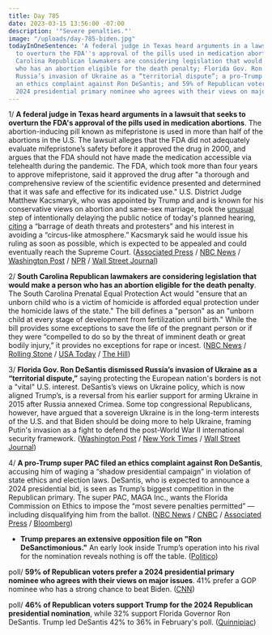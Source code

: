 ```yaml
---
title: Day 785
date: 2023-03-15 13:56:00 -07:00
description: '"Severe penalties."'
image: "/uploads/day-785-biden.jpg"
todayInOneSentence: 'A federal judge in Texas heard arguments in a lawsuit that seeks
  to overturn the FDA''s approval of the pills used in medication abortions; South
  Carolina Republican lawmakers are considering legislation that would make a person
  who has an abortion eligible for the death penalty; Florida Gov. Ron DeSantis dismissed
  Russia’s invasion of Ukraine as a “territorial dispute”; a pro-Trump super PAC filed
  an ethics complaint against Ron DeSantis; and 59% of Republican voters prefer a
  2024 presidential primary nominee who agrees with their views on major issues. '
---
```


1/ **A federal judge in Texas heard arguments in a lawsuit that seeks to overturn the FDA's approval of the pills used in medication abortions**. The abortion-inducing pill known as mifepristone is used in more than half of the abortions in the U.S. The lawsuit alleges that the FDA did not adequately evaluate mifepristone’s safety before it approved the drug in 2000, and argues that the FDA should not have made the medication accessible via telehealth during the pandemic. The FDA, which took more than four years to approve mifepristone, said it approved the drug after "a thorough and comprehensive review of the scientific evidence presented and determined that it was safe and effective for its indicated use." U.S. District Judge Matthew Kacsmaryk, who was appointed by Trump and and is known for his conservative views on abortion and same-sex marriage, took the [unusual](https://www.washingtonpost.com/politics/2023/03/14/kacsmaryk-transcript-abortion-pill/) step of intentionally delaying the public notice of today's planned hearing, [citing](https://talkingpointsmemo.com/news/judge-kacsmaryk-mifepristone-abortion-secret) a “barrage of death threats and protesters” and his interest in avoiding a “circus-like atmosphere.” Kacsmaryk said he would issue his ruling as soon as possible, which is expected to be appealed and could eventually reach the Supreme Court. ([Associated Press](https://apnews.com/article/abortion-pill-texas-fda-roe-wade-5306714113f3be4233a9e11a84a992aa) / [NBC News](https://www.nbcnews.com/news/us-news/abortion-pill-case-texas-judge-consider-halting-access-rcna74769) / [Washington Post](https://www.washingtonpost.com/national-security/2023/03/15/texas-judge-abortion-pill-mifepristone-fda/) / [NPR](https://www.npr.org/2023/03/15/1163670457/abortion-pill-kacsmaryk-mifepristone-texas) / [Wall Street Journal](https://www.wsj.com/articles/federal-judge-to-hear-abortion-pill-arguments-in-texas-case-2c07e989?mod=hp_lista_pos2))

2/ **South Carolina Republican lawmakers are considering legislation that would make a person who has an abortion eligible for the death penalty**. The South Carolina Prenatal Equal Protection Act would "ensure that an unborn child who is a victim of homicide is afforded equal protection under the homicide laws of the state." The bill defines a "person" as an "unborn child at every stage of development from fertilization until birth." While the bill provides some exceptions to save the life of the pregnant person or if they were “compelled to do so by the threat of imminent death or great bodily injury,” it provides no exceptions for rape or incest. ([NBC News](https://www.nbcnews.com/politics/politics-news/sc-republicans-propose-bill-subject-women-abortions-death-penalty-rcna75060) / [Rolling Stone](https://www.rollingstone.com/politics/politics-features/south-carolina-death-penalty-abortion-1234695566/) / [USA Today](https://www.usatoday.com/story/news/politics/2023/03/14/south-carolina-bill-abortion-death-penalty/11471997002/) / [The Hill](https://thehill.com/homenews/state-watch/3898383-south-carolina-gop-lawmakers-propose-death-penalty-for-women-who-have-abortions/))

3/ **Florida Gov. Ron DeSantis dismissed Russia’s invasion of Ukraine as a “territorial dispute,”** saying protecting the European nation's borders is not a "vital" U.S. interest. DeSantis’s views on Ukraine policy, which is now aligned Trump’s, is a reversal from his earlier support for arming Ukraine in 2015 after Russia annexed Crimea. Some top congressional Republicans, however, have argued that a sovereign Ukraine is in the long-term interests of the U.S. and that Biden should be doing more to help Ukraine, framing Putin's invasion as a fight to defend the post-World War II international security framework. ([Washington Post](https://www.washingtonpost.com/politics/2023/03/14/trump-desantis-ukraine/) / [New York Times](https://www.nytimes.com/2023/03/13/us/politics/ron-desantis-ukraine-tucker-carlson.html) / [Wall Street Journal](https://www.wsj.com/articles/desantis-calls-u-s-support-of-ukraine-distraction-from-more-vital-interests-2f3cc0ea?mod=djemalertNEWS))

4/ **A pro-Trump super PAC filed an ethics complaint against Ron DeSantis**, accusing him of waging a “shadow presidential campaign” in violation of state ethics and election laws. DeSantis, who is expected to announce a 2024 presidential bid, is seen as Trump’s biggest competition in the Republican primary. The super PAC, MAGA Inc., wants the Florida Commission on Ethics to impose the “most severe penalties permitted” — including disqualifying him from the ballot. ([NBC News](https://www.nbcnews.com/politics/2024-election/ron-desantis-hit-ethics-complaint-trump-super-pac-rcna74977) / [CNBC](https://www.cnbc.com/2023/03/15/trump-super-pac-accuses-ron-desantis-of-ethics-violations.html) / [Associated Press](https://apnews.com/article/trump-desantis-ethics-complaint-2024-presidential-campaign-e887199fb9f63ef2051295eced5068ce) / [Bloomberg](https://www.bloomberg.com/news/articles/2023-03-15/trump-super-pac-chief-lodges-ethics-complaint-against-desantis?sref=MIBMEEoj))

* **Trump prepares an extensive opposition file on "Ron DeSanctimonious."** An early look inside Trump’s operation into his rival for the nomination reveals nothing is off the table. ([Politico](https://www.politico.com/news/2023/03/15/trump-opposition-file-desantis-00087081))


poll/ **59% of Republican voters prefer a 2024 presidential primary nominee who agrees with their views on major issues**. 41% prefer a GOP nominee who has a strong chance to beat Biden. ([CNN](https://www.cnn.com/2023/03/14/politics/cnn-poll-republicans-2024-nominee/))

poll/ **46% of Republican voters support Trump for the 2024 Republican presidential nomination**, while 32% support Florida Governor Ron DeSantis. Trump led DeSantis 42% to 36% in February's poll. ([Quinnipiac](https://poll.qu.edu/poll-release?releaseid=3869))

